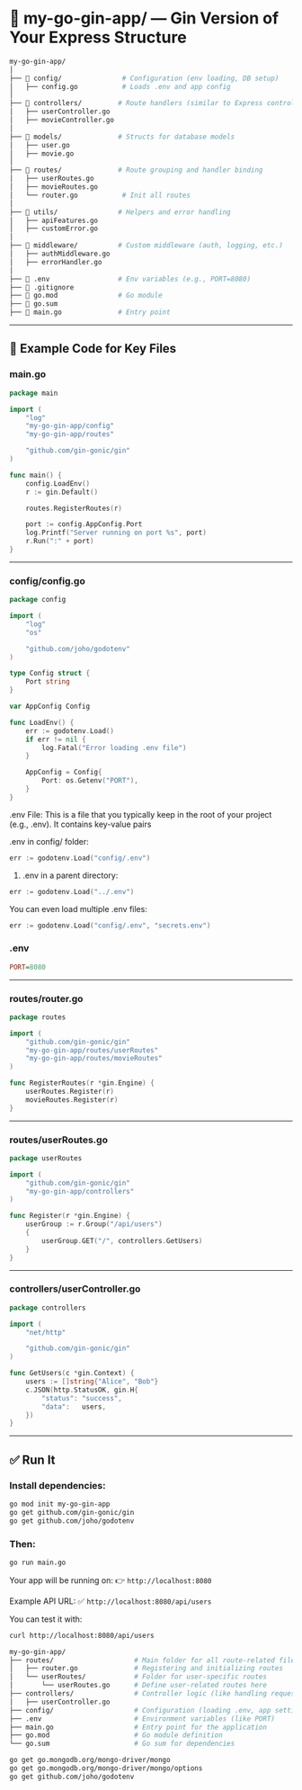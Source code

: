 # 📁 my-go-gin-app/ — Gin Version of Your Express Structure

```bash
my-go-gin-app/
│
├── 📁 config/               # Configuration (env loading, DB setup)
│   ├── config.go           # Loads .env and app config
│
├── 📁 controllers/         # Route handlers (similar to Express controllers)
│   ├── userController.go
│   ├── movieController.go
│
├── 📁 models/              # Structs for database models
│   ├── user.go
│   ├── movie.go
│
├── 📁 routes/              # Route grouping and handler binding
│   ├── userRoutes.go
│   ├── movieRoutes.go
│   └── router.go           # Init all routes
│
├── 📁 utils/               # Helpers and error handling
│   ├── apiFeatures.go
│   ├── customError.go
│
├── 📁 middleware/          # Custom middleware (auth, logging, etc.)
│   ├── authMiddleware.go
│   ├── errorHandler.go
│
├── 📁 .env                 # Env variables (e.g., PORT=8080)
├── 📄 .gitignore
├── 📄 go.mod               # Go module
├── 📄 go.sum
├── 📄 main.go              # Entry point
```

---

## 🧩 Example Code for Key Files

### main.go
```go
package main

import (
    "log"
    "my-go-gin-app/config"
    "my-go-gin-app/routes"

    "github.com/gin-gonic/gin"
)

func main() {
    config.LoadEnv()
    r := gin.Default()

    routes.RegisterRoutes(r)

    port := config.AppConfig.Port
    log.Printf("Server running on port %s", port)
    r.Run(":" + port)
}
```

---

### config/config.go
```go
package config

import (
    "log"
    "os"

    "github.com/joho/godotenv"
)

type Config struct {
    Port string
}

var AppConfig Config

func LoadEnv() {
    err := godotenv.Load()
    if err != nil {
        log.Fatal("Error loading .env file")
    }

    AppConfig = Config{
        Port: os.Getenv("PORT"),
    }
}
```
.env File: This is a file that you typically keep in the root of your project (e.g., .env). It contains key-value pairs

.env in config/ folder:
```go
err := godotenv.Load("config/.env")
```
1. .env in a parent directory:
```go
err := godotenv.Load("../.env")
```

You can even load multiple .env files:

```go
err := godotenv.Load("config/.env", "secrets.env")
```

### .env
```ini
PORT=8080
```

---

### routes/router.go
```go
package routes

import (
    "github.com/gin-gonic/gin"
    "my-go-gin-app/routes/userRoutes"
    "my-go-gin-app/routes/movieRoutes"
)

func RegisterRoutes(r *gin.Engine) {
    userRoutes.Register(r)
    movieRoutes.Register(r)
}
```

---

### routes/userRoutes.go
```go
package userRoutes

import (
    "github.com/gin-gonic/gin"
    "my-go-gin-app/controllers"
)

func Register(r *gin.Engine) {
    userGroup := r.Group("/api/users")
    {
        userGroup.GET("/", controllers.GetUsers)
    }
}
```

---

### controllers/userController.go
```go
package controllers

import (
    "net/http"

    "github.com/gin-gonic/gin"
)

func GetUsers(c *gin.Context) {
    users := []string{"Alice", "Bob"}
    c.JSON(http.StatusOK, gin.H{
        "status": "success",
        "data":   users,
    })
}
```

---

## ✅ Run It

### Install dependencies:
```bash
go mod init my-go-gin-app
go get github.com/gin-gonic/gin
go get github.com/joho/godotenv
```

### Then:
```bash
go run main.go
```

Your app will be running on:
👉 `http://localhost:8080`

Example API URL:
✅ `http://localhost:8080/api/users`

You can test it with:
```bash
curl http://localhost:8080/api/users
```

```sh
my-go-gin-app/
├── routes/                    # Main folder for all route-related files
│   ├── router.go              # Registering and initializing routes
│   └── userRoutes/            # Folder for user-specific routes
│       └── userRoutes.go      # Define user-related routes here
├── controllers/               # Controller logic (like handling requests)
│   ├── userController.go
├── config/                    # Configuration (loading .env, app settings)
├── .env                       # Environment variables (like PORT)
├── main.go                    # Entry point for the application
├── go.mod                     # Go module definition
└── go.sum                     # Go sum for dependencies
```

```sh
go get go.mongodb.org/mongo-driver/mongo
go get go.mongodb.org/mongo-driver/mongo/options
go get github.com/joho/godotenv
```